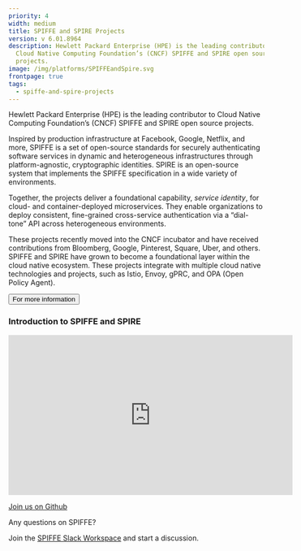 ```yaml
---
priority: 4
width: medium
title: SPIFFE and SPIRE Projects
version: v 6.01.8964
description: Hewlett Packard Enterprise (HPE) is the leading contributor to
  Cloud Native Computing Foundation’s (CNCF) SPIFFE and SPIRE open source
  projects.
image: /img/platforms/SPIFFEandSpire.svg
frontpage: true
tags:
  - spiffe-and-spire-projects
---
```

<!--StartFragment-->


Hewlett Packard Enterprise (HPE) is the leading contributor to Cloud Native Computing Foundation’s (CNCF) SPIFFE and SPIRE open source projects.

Inspired by production infrastructure at Facebook, Google, Netflix, and more, SPIFFE is a set of open-source standards for securely authenticating software services in dynamic and heterogeneous infrastructures through platform-agnostic, cryptographic identities. SPIRE is an open-source system that implements the SPIFFE specification in a wide variety of environments.

Together, the projects deliver a foundational capability, *service identity*, for cloud- and container-deployed microservices. They enable organizations to deploy consistent, fine-grained cross-service authentication via a “dial-tone” API across heterogeneous environments.

These projects recently moved into the CNCF incubator and have received contributions from Bloomberg, Google, Pinterest, Square, Uber, and others. SPIFFE and SPIRE have grown to become a foundational layer within the cloud native ecosystem. These projects integrate with multiple cloud native technologies and projects, such as Istio, Envoy, gPRC, and OPA (Open Policy Agent).

<button name="button" onclick="https://spiffe.io/">For more information</button>

### Introduction to SPIFFE and SPIRE

<iframe width="560" height="315" src="https://www.youtube.com/embed/-XGKybqTfZo" frameborder="0" allow="accelerometer; autoplay; clipboard-write; encrypted-media; gyroscope; picture-in-picture" allowfullscreen></iframe>
<br />

[Join us on Github](https://github.com/spiffe/spire)

Any questions on SPIFFE?

Join the [SPIFFE Slack Workspace](https://slack.spiffe.io/) and start a discussion.

<!--EndFragment-->